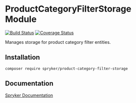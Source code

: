 # ProductCategoryFilterStorage Module
[![Build Status](https://travis-ci.org/spryker/ProductCategoryFilterStorage.svg)](https://travis-ci.org/spryker/ProductCategoryFilterStorage)
[![Coverage Status](https://coveralls.io/repos/github/spryker/ProductCategoryFilterStorage/badge.svg)](https://coveralls.io/github/spryker/ProductCategoryFilterStorage)

Manages storage for product category filter entities.

## Installation

```
composer require spryker/product-category-filter-storage
```

## Documentation

[Spryker Documentation](https://academy.spryker.com/developing_with_spryker/module_guide/modules.html)
